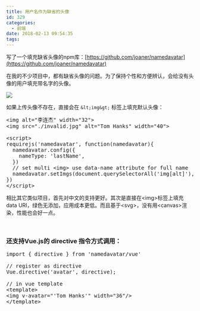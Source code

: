 ```yaml
---
title: 用户名作为缺省的头像
id: 329
categories:
  - 前端
date: 2018-02-13 09:54:35
tags:
---
```


写了一个填充缺省头像的npm库：[https://github.com/joaner/namedavatar](https://github.com/joaner/namedavatar)

在我的不少项目中，都有缺省头像的问题。为了保持个性和方便辨认，会给没有头像的用户填充带名字的头像。

![](https://xiaoai.me/wp-content/uploads/2018/02/68747470733a2f2f7261772e6769746875622e636f6d2f6a6f616e65722f6e616d65646176617461722f6d61737465722f64656d6f2e706e67-720x107.png)

如果上传头像不存在，直接会在 `&lt;img&gt;` 标签上填充默认头像：
<pre>&lt;img alt="李连杰" width="32"&gt;
&lt;img src="./invalid.jpg" alt="Tom Hanks" width="40"&gt;

&lt;script&gt;
requirejs('namedavatar', function(namedavatar){
  namedavatar.config({
    nameType: 'lastName',
  })
  // set multi &lt;img&gt; use data-name attribute for full name
  namedavatar.setImgs(document.querySelectorAll('img[alt]'), 'alt')
})
&lt;/script&gt;
</pre>
相比其它类似项目，首先对中文的支持更好。其次是直接在&lt;img&gt;标签上填充data URI，绿色无添加，应用成本更低。而且基于&lt;svg&gt;，没有用&lt;canvas&gt;渲染，性能也会好一点。

&nbsp;

### 还支持Vue.js的 directive 指令方式调用：

<pre>import { directive } from 'namedavatar/vue'

// register as directive
Vue.directive('avatar', directive);

// in vue template
&lt;template&gt;
&lt;img v-avatar="'Tom Hanks'" width="36"/&gt;
&lt;/template&gt;
</pre>